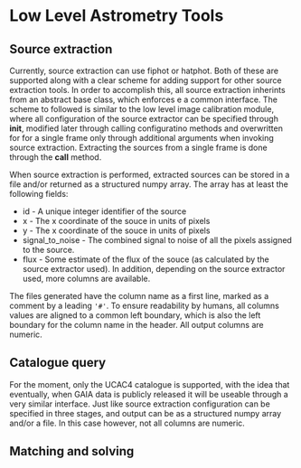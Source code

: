 # Low Level Astrometry Tools

## Source extraction

Currently, source extraction can use fiphot or hatphot. Both of these are
supported along with a clear scheme for adding support for other source
extraction tools. In order to accomplish this, all source extraction inherints
from an abstract base class, which enforces e a common interface. The scheme to
followed is similar to the low level image calibration module, where all
configuration of the source extractor can be specified through __init__,
modified later through calling configuratino methods and overwritten for for a
single frame only through additional arguments when invoking source extraction.
Extracting the sources from a single frame is done through the __call__ method.

When source extraction is performed, extracted sources can be stored in a file
and/or returned as a structured numpy array. The array has at least the
following fields:
  * id - A unique integer identifier of the source
  * x - The x coordinate of the souce in units of pixels
  * y - The x coordinate of the souce in units of pixels
  * signal_to_noise - The combined signal to noise of all the pixels assigned
    to the source.
  * flux - Some estimate of the flux of the souce (as calculated by the source
    extractor used).
In addition, depending on the source extractor used, more columns are available.

The files generated have the column name as a first line, marked as a comment
by a leading `'#'`. To ensure readability by humans, all columns values are
aligned to a common left boundary, which is also the left boundary for the
column name in the header. All output columns are numeric. 

## Catalogue query

For the moment, only the UCAC4 catalogue is supported, with the idea that
eventually, when GAIA data is publicly released it will be useable through a
very similar interface. Just like source extraction configuration can be
specified in three stages, and output can be as a structured numpy array and/or
a file. In this case however, not all columns are numeric.

## Matching and solving
